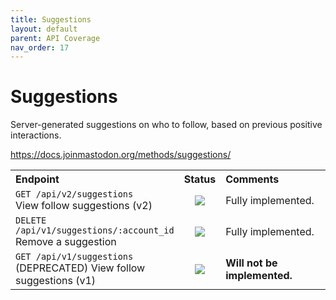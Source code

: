 ```yaml
---
title: Suggestions
layout: default
parent: API Coverage
nav_order: 17
---
```


# Suggestions

Server-generated suggestions on who to follow, based on previous positive interactions.

<a href="https://docs.joinmastodon.org/methods/suggestions/" target="_blank">https://docs.joinmastodon.org/methods/suggestions/</a>

<table style="width:100%;table-layout:fixed;">
  <tr>
    <th style="width:45%;text-align:left;">Endpoint</th>
    <th style="width:10%;text-align:center;">Status</th>
    <th style="width:45%;text-align:left;">Comments</th>
  </tr>
  <tr>
    <td style="width:45%;text-align:left;"><code>GET /api/v2/suggestions</code><br>View follow suggestions (v2)</td>
    <td style="width:10%;text-align:center;"><img src="/assets/green16.png"></td>
    <td style="width:45%;text-align:left;">Fully implemented.</td>
  </tr>
  <tr>
    <td style="width:45%;text-align:left;"><code>DELETE /api/v1/suggestions/:account_id</code><br>Remove a suggestion</td>
    <td style="width:10%;text-align:center;"><img src="/assets/green16.png"></td>
    <td style="width:45%;text-align:left;">Fully implemented.</td>
  </tr>
  <tr>
    <td style="width:45%;text-align:left;"><code>GET /api/v1/suggestions</code><br>(DEPRECATED) View follow suggestions (v1)</td>
    <td style="width:10%;text-align:center;"><img src="/assets/red16.png"></td>
    <td style="width:45%;text-align:left;"><b>Will not be implemented.</b></td>
  </tr>
</table>
